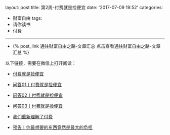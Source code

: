 layout: post
title: 第2周-付费就是捡便宜
date: '2017-07-09 19:52'
categories:
  - 财富自由
tags:
  - 请你读书
  - 付费
---

- {% post_link 通往财富自由之路-文章汇总 点击查看通往财富自由之路-文章汇总 %}

以下链接，需要在微信上打开阅读：

- [付费就是捡便宜](https://m.igetget.com/subscribe/0BJa6BDrGxWm8RkXOonL71zedypKjyJOJiOHjRwlaqZNj43KJVgYM95vEA2b0Yzb)


- [问答01丨付费就是捡便宜](https://m.igetget.com/subscribe/Ae8zLgYdOzmx7Zr8qkAKEJXGy9PXqN424SLHWMwNR14Wvj0D3anb6eo5BlV2MMbq)

- [问答02丨付费就是捡便宜](https://m.igetget.com/subscribe/OBzKgdrv4x03ElnDGYjBLRq6ZXQk1JBgBiDHoWwme8Ky97Wa52NAJbok1zOMVk2n)

- [问答03丨付费就是捡便宜](https://m.igetget.com/subscribe/jaWZ0XaVLWzD8JEYoZ5AkeqO3vwlLY2z2hXH5rwRMKB4l61yj7bN29gmnxrdGVm0)
- [我们重新理解了付费](https://m.igetget.com/subscribe/qdDxmBknv0K68zRGZE2MO347N9PWXMe2eH9Hovwlxq1odyJgVaeYDbj5XALrWybl)

- [预告丨你最想要的东西竟然是最大的负担](https://m.igetget.com/subscribe/96XVXYN679Eo5OzqvbeBJgDyGaQe2M595HOHBnPW3VdKjkAmr08lZnML2x4R1bq3)
